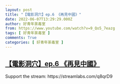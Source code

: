 ```yaml
---
layout: post
title: "【電影洞穴】ep.6 《再見中國》"
date: 2022-06-07T13:29:29.000Z
author: 好青年荼毒室
from: https://www.youtube.com/watch?v=9_Qo5_7eazg
tags: [ 好青年荼毒室 ]
comments: True
categories: [ 好青年荼毒室 ]
---
```

<!--1654608569000-->
[【電影洞穴】ep.6 《再見中國》](https://www.youtube.com/watch?v=9_Qo5_7eazg)
------

<div>
Support the stream: https://streamlabs.com/q8qrD9
</div>
